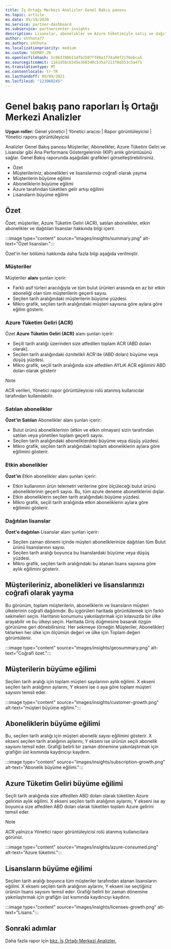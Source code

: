```yaml
---
title: İş Ortağı Merkezi Analizler Genel Bakış panosu
ms.topic: article
ms.date: 05/19/2020
ms.service: partner-dashboard
ms.subservice: partnercenter-insights
description: Lisanslar, abonelikler ve Azure tüketimiyle satış ve dağıtım, müşteri büyümesi ve gelir artışı ile ilgili işlemlerinizin anlık görüntüsüne bakın.
author: shthota77
ms.author: shthota
ms.localizationpriority: medium
ms.custom: SEOMAY.20
ms.openlocfilehash: 5c063788b11dfb2507ff88a1774a94f21f6ebca5
ms.sourcegitcommit: 1161d5bcb345e368348c535a7211f0d353c5a471
ms.translationtype: MT
ms.contentlocale: tr-TR
ms.lasthandoff: 09/09/2021
ms.locfileid: "123960245"
---
```

# <a name="overview-dashboard-reports-available-in-partner-center-insights"></a>Genel bakış pano raporları İş Ortağı Merkezi Analizler
 
**Uygun roller:** Genel yönetici | Yönetici aracısı | Rapor görüntüleyicisi | Yönetici raporu görüntüleyicisi

Analizler Genel Bakış panosu Müşteriler, Abonelikler, Azure Tüketim Geliri ve Lisanslar gibi Ana Performans Göstergelerinin (KIP) anlık görüntüsünü sağlar. Genel Bakış raporunda aşağıdaki grafikleri görselleştirebilirsiniz.

- Özet  
- Müşterileriniz, abonelikleri ve lisanslarınızı coğrafi olarak yayma  
- Müşterilerin büyüme eğilimi 
- Aboneliklerin büyüme eğilimi 
- Azure tarafından tüketilen gelir artışı eğilimi 
- Lisansların büyüme eğilimi 

## <a name="summary"></a>Özet

Özet; müşteriler, Azure Tüketim Geliri (ACR), satılan abonelikler, etkin abonelikler ve dağıtılan lisanslar hakkında bilgi içerir. 

:::image type="content" source="images/insights/summary.png" alt-text="Özet lisansları.":::

Özet'in her bölümü hakkında daha fazla bilgi aşağıda verilmiştir.

### <a name="customers"></a>Müşteriler

Müşteriler **alanı** şunları içerir:

- Farklı asif türleri aracılığıyla ve tüm bulut ürünleri arasında en az bir etkin aboneliği olan tüm müşterilerin geçerli sayısı.
- Seçilen tarih aralığındaki müşterilerin büyüme yüzdesi.
- Mikro grafik, seçilen tarih aralığındaki müşteri sayısına göre aylara göre eğilim gösterir.

### <a name="azure-consumed-revenue-acr"></a>Azure Tüketim Geliri (ACR)

Özet **Azure Tüketim Geliri (ACR)** alanı şunları içerir:

- Seçili tarih aralığı üzerinden size atfedilen toplam ACR (ABD doları olarak).
- Seçilen tarih aralığındaki öznitelikli ACR'de (ABD doları) büyüme veya düşüş yüzdesi.
- Mikro grafik, seçili tarih aralığında size atfedilen AYLıK ACR eğilimini ABD doları olarak gösterir 

> [!NOTE]
> ACR verileri, Yönetici rapor görüntüleyicisi rolü atanmış kullanıcılar tarafından kullanılabilir.
 
### <a name="subscriptions-sold"></a>Satılan abonelikler

**Özet'in Satılan** Abonelikler alanı şunları içerir:

- Bulut ürünü aboneliklerinin (etkin ve etkin olmayan) sizin tarafından satılan veya yönetilen toplam geçerli sayısı.  
- Seçilen tarih aralığındaki aboneliklerdeki büyüme veya düşüş yüzdesi.
- Mikro grafik, seçilen tarih aralığındaki toplam aboneliklerin aylara göre eğilimini gösterir.

### <a name="active-subscriptions"></a>Etkin abonelikler

**Özet'in** Etkin abonelikler alanı şunları içerir:

- Etkin kullanımın ürün telemetri verilerine göre ölçüleceği bulut ürünü aboneliklerinin geçerli sayısı. Bu, tüm azure deneme aboneliklerini dışlar.  
- Etkin aboneliklerin seçilen tarih aralığındaki büyüme yüzdesi.
- Mikro grafik, seçili tarih aralığında etkin aboneliklerin aylara göre eğilimini gösterir.
 
### <a name="licenses-deployed"></a>Dağıtılan lisanslar

**Özet'e dağıtılan** Lisanslar alanı şunları içerir:
 
- Seçilen zaman dönemi içinde müşteri aboneliklerinize dağıtılan tüm Bulut ürünü lisanslarının sayısı. 
- Seçilen tarih aralığı boyunca bu lisanslardaki büyüme veya düşüş yüzdesi. 
- Mikro grafik, seçilen tarih aralığındaki bu atanan lisans sayısına göre aylık eğilimini gösterir.

## <a name="geographical-spread-of-your-customers-subscriptions-and-licenses"></a>Müşterileriniz, abonelikleri ve lisanslarınızı coğrafi olarak yayma

Bu görünüm, toplam müşterilerin, aboneliklerin ve lisansların müşteri ülkelerinin coğrafi dağılımıdır. Bu içgörüleri haritada görüntülemek için farklı sekmeleri seçin. Haritanın konumunu yakınlaştırmak için kılavuzda bir ülke arayabilir ve bu ülkeyi seçin. Haritada Giriş düğmesine basarak özgün görünüme geri dönebilirsiniz. Her sekmeye (örneğin Müşteriler, Abonelikler) tıklarken her ülke için ölçümün değeri ve ülke için Toplam değeri görüntülenir.  

:::image type="content" source="images/insights/geosummary.png" alt-text="Coğrafi özet.":::

## <a name="customers-growth-trend"></a>Müşterilerin büyüme eğilimi

Seçilen tarih aralığı için toplam müşteri sayılarının aylık eğilimi. X ekseni seçilen tarih aralığının aylarını, Y ekseni ise o aya göre toplam müşteri sayısını temsil eder. 

:::image type="content" source="images/insights/customer-growth.png" alt-text="müşteri büyüme eğilimi.":::

## <a name="subscriptions-growth-trend"></a>Aboneliklerin büyüme eğilimi

Bu, seçilen tarih aralığı için müşteri abonelik sayısı eğilimini gösterir. X ekseni seçilen tarih aralığının aylarını, Y ekseni ise ürünün seçili abonelik sayısını temsil eder. Grafiği belirli bir zaman dönemine yakınlaştırmak için grafiğin üst kısmında kaydırıcıyı kaydırın. 

:::image type="content" source="images/insights/subscription-growth.png" alt-text="Abonelik büyüme eğilimi.":::

## <a name="azure-consumed-revenue-growth-trend"></a>Azure Tüketim Geliri büyüme eğilimi

Seçili tarih aralığında size atfedilen ABD doları olarak tüketilen Azure gelirinin aylık eğilimi. X ekseni seçilen tarih aralığının aylarını, Y ekseni ise ay boyunca size atfedilen ABD doları olarak tüketilen toplam Azure gelirini temsil eder.

> [!NOTE]
> ACR yalnızca Yönetici rapor görüntüleyicisi rolü atanmış kullanıcılara görünür. 

:::image type="content" source="images/insights/azure-consumed.png" alt-text="Azure tüketimi.":::

## <a name="licenses-growth-trend"></a>Lisansların büyüme eğilimi
 
Seçilen tarih aralığı boyunca tüm müşteriler tarafından atanan lisansların eğilimi. X ekseni seçilen tarih aralığının aylarını, Y ekseni ise seçtiğiniz ürünün lisans sayısını temsil eder. Grafiği belirli bir zaman dönemine yakınlaştırmak için grafiğin üst kısmında kaydırıcıyı kaydırın.  

:::image type="content" source="images/insights/licenses-growth.png" alt-text="Lisans.":::

## <a name="next-steps"></a>Sonraki adımlar

Daha fazla rapor için [bkz. İş Ortağı Merkezi Analizler.](partner-center-insights.md)
